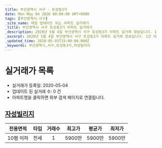```yaml
---
title: 부산광역시 서구 - 토성동3가
date: Mon May 04 2020 00:00:00 GMT+0900
tags: [부산광역시-서구]
_site_name: 매일 업데이트 되는 아파트 실거래가
_title: 부산광역시 서구 토성동3가 아파트 실거래가
_description: 2020년 5월 4일 부산광역시 서구 토성동3가 아파트 실거래 정보입니다. 1건 아파트 정보가 있습니다.
_excerpt: 2020년 5월 4일 부산광역시 서구 토성동3가 아파트 실거래 정보입니다. 1건 아파트 정보가 있습니다.
_updated_time: 2020-05-03T15:00:00.000Z
_keywords: 부산광역시,서구,토성동3가,자성빌리지
---
```






# 실거래가 목록
- 실거래가 등록일: 2020-05-04
- 업데이트 된 실거래 수: 0 건
- 아파트명을 클릭하면 외부 검색 페이지로 연결됩니다.

## [자성빌리지](#자성빌리지)

|전용면적|타입|거래수|최고가|평균가|최저가|
|:---:|:---:|:---:|:---:|:---:|:---:|
|10평 이하|<span class="deal-type-2">전세</span>|1|5900만|5900만|5900만|

<br/>



